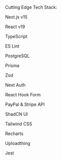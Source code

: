 Cutting Edge Tech Stack:

Next.js v15

React v19

TypeScript

ES Lint

PostgreSQL

Prisma

Zod

Next Auth

React Hook Form

PayPal & Stripe API

ShadCN UI

Tailwind CSS

Recharts

Uploadthing

Jest
